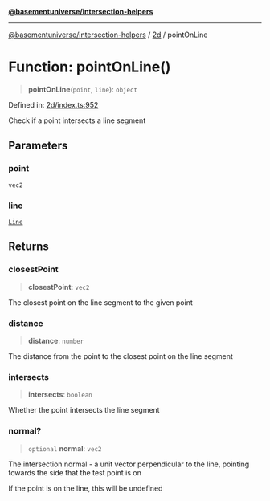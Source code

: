 [**@basementuniverse/intersection-helpers**](../../README.md)

***

[@basementuniverse/intersection-helpers](../../README.md) / [2d](../README.md) / pointOnLine

# Function: pointOnLine()

> **pointOnLine**(`point`, `line`): `object`

Defined in: [2d/index.ts:952](https://github.com/basementuniverse/intersection-helpers/blob/a748c1cf3d5365b189253eb2878888a254b5c3a1/src/2d/index.ts#L952)

Check if a point intersects a line segment

## Parameters

### point

`vec2`

### line

[`Line`](../types/type-aliases/Line.md)

## Returns

### closestPoint

> **closestPoint**: `vec2`

The closest point on the line segment to the given point

### distance

> **distance**: `number`

The distance from the point to the closest point on the line segment

### intersects

> **intersects**: `boolean`

Whether the point intersects the line segment

### normal?

> `optional` **normal**: `vec2`

The intersection normal - a unit vector perpendicular to the line,
pointing towards the side that the test point is on

If the point is on the line, this will be undefined
